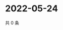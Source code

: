 # 2022-05-24

共 0 条

<!-- BEGIN WEIBO -->
<!-- 最后更新时间 Tue May 24 2022 21:29:38 GMT+0800 (China Standard Time) -->

<!-- END WEIBO -->
